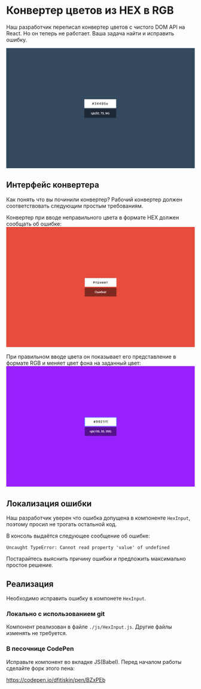 Конвертер цветов из HEX в RGB
===

Наш разработчик переписал конвертер цветов с чистого DOM API на React. Но он теперь не работает. Ваша задача найти и исправить ошибку.

![Конвертер цветов](./res/preview.png)

## Интерфейс конвертера

Как понять что вы починили конвертер? Рабочий конвертер должен соответствовать следующим простым требованиям.

Конвертер при вводе неправильного цвета в формате HEX должен сообщать об ошибке:
![Ошибка](./res/error.png)

При правильном вводе цвета он показывает его представление в формате RGB и меняет цвет фона на заданный цвет:
![Цвет](./res/color.png)

## Локализация ошибки

Наш разработчик уверен что ошибка допущена в компоненте `HexInput`, поэтому просил не трогать остальной код.

В консоль выдаётся следующее сообщение об ошибке:
```
Uncaught TypeError: Cannot read property 'value' of undefined
```

Постарайтесь выяснить причину ошибки и предложить максимально простое решение.

## Реализация

Необходимо исправить ошибку в компонете `HexInput`.

### Локально с использованием git

Компонент реализован в файле `./js/HexInput.js`. Другие файлы изменять не требуется.

### В песочнице CodePen

Исправьте компонент во вкладке JS(Babel). Перед началом работы сделайте форк этого пена:

https://codepen.io/dfitiskin/pen/BZxPEb
